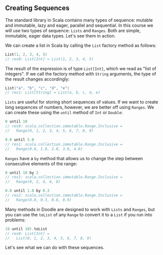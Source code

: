 ## Creating Sequences

The standard library in Scala contains many types of sequence:
mutable and immutable, lazy and eager, parallel and sequential.
In this course we will use two types of sequence: `Lists` and `Ranges`.
Both are simple, immutable, eager data types. Let's see them in action.

We can create a list in Scala by calling the `List`
factory method as follows:

~~~ scala
List(1, 2, 3, 4, 5)
// res0: List[Int] = List(1, 2, 3, 4, 5)
~~~

The result of the expression is of type `List[Int]`,
which we read as "list of integers".
If we call the factory method with `String` arguments,
the type of the result changes accordingly:

~~~ scala
List("a", "b", "c", "d", "e")
// res1: List[String] = List(a, b, c, d, e)
~~~

`Lists` are useful for storing short sequences of values.
If we want to create long sequences of numbers, however,
we are better off using `Ranges`.
We can create these using the `until` method of `Int` or `Double`:

~~~ scala
0 until 10
// res0: scala.collection.immutable.Range.Inclusive =
//   Range(0, 1, 2, 3, 4, 5, 6, 7, 8, 9)

0.0 until 5.0
// res1: scala.collection.immutable.Range.Inclusive =
//   Range(0.0, 1.0, 2.0, 3.0, 4.0)
~~~

`Ranges` have a `by` method that allows us to change the step
between consecutive elements of the range:

~~~ scala
0 until 10 by 2
// res1: scala.collection.immutable.Range.Inclusive =
//   Range(0, 2, 4, 6, 8)

0.0 until 1.0 by 0.3
// res2: scala.collection.immutable.Range.Inclusive =
//   Range(0.0, 0.3, 0.6, 0.9)
~~~

Many methods in Doodle are designed to work with `Lists` and `Ranges`,
but you can use the `toList` of any `Range` to convert it to a `List`
if you run into problems:

~~~ scala
(0 until 10).toList
// res0: List[Int] =
//   List(0, 1, 2, 3, 4, 5, 6, 7, 8, 9)
~~~

Let's see what we can do with these sequences.
